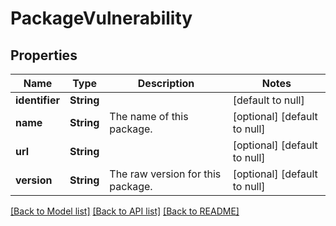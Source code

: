 # PackageVulnerability

## Properties
Name | Type | Description | Notes
------------ | ------------- | ------------- | -------------
**identifier** | **String** |  | [default to null]
**name** | **String** | The name of this package. | [optional] [default to null]
**url** | **String** |  | [optional] [default to null]
**version** | **String** | The raw version for this package. | [optional] [default to null]

[[Back to Model list]](../README.md#documentation-for-models) [[Back to API list]](../README.md#documentation-for-api-endpoints) [[Back to README]](../README.md)


